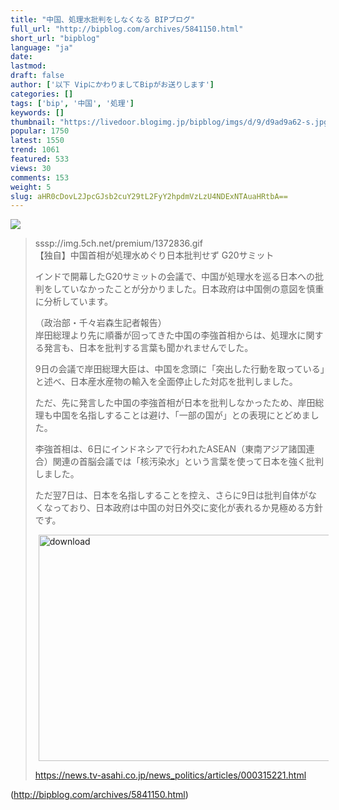 ```yaml
---
title: "中国、処理水批判をしなくなる BIPブログ"
full_url: "http://bipblog.com/archives/5841150.html"
short_url: "bipblog"
language: "ja"
date: 
lastmod: 
draft: false
author: ['以下 VipにかわりましてBipがお送りします']
categories: []
tags: ['bip', '中国', '処理']
keywords: []
thumbnail: "https://livedoor.blogimg.jp/bipblog/imgs/d/9/d9ad9a62-s.jpg"
popular: 1750
latest: 1550
trend: 1061
featured: 533
views: 30
comments: 153
weight: 5
slug: aHR0cDovL2JpcGJsb2cuY29tL2FyY2hpdmVzLzU4NDExNTAuaHRtbA==
---
```


![](https://livedoor.blogimg.jp/bipblog/imgs/d/9/d9ad9a62-s.jpg)

<blockquote><p class='ent_body_p ent_kyocho '> sssp://img.5ch.net/premium/1372836.gif<br> 【独自】中国首相が処理水めぐり日本批判せず G20サミット</p> <p class='ent_body_p ent_kyocho'> インドで開幕したG20サミットの会議で、中国が処理水を巡る日本への批判をしていなかったことが分かりました。日本政府は中国側の意図を慎重に分析しています。</p> <p class='ent_body_p ent_kyocho'> （政治部・千々岩森生記者報告）<br> 岸田総理より先に順番が回ってきた中国の李強首相からは、処理水に関する発言も、日本を批判する言葉も聞かれませんでした。</p> <p class='ent_body_p ent_kyocho'> 9日の会議で岸田総理大臣は、中国を念頭に「突出した行動を取っている」と述べ、日本産水産物の輸入を全面停止した対応を批判しました。</p> <p class='ent_body_p ent_kyocho'> ただ、先に発言した中国の李強首相が日本を批判しなかったため、岸田総理も中国を名指しすることは避け、「一部の国が」との表現にとどめました。</p> <p class='ent_body_p ent_kyocho'> 李強首相は、6日にインドネシアで行われたASEAN（東南アジア諸国連合）関連の首脳会議では「核汚染水」という言葉を使って日本を強く批判しました。</p> <p class='ent_body_p ent_kyocho'> ただ翌7日は、日本を名指しすることを控え、さらに9日は批判自体がなくなっており、日本政府は中国の対日外交に変化が表れるか見極める方針です。</p><a href='https://livedoor.blogimg.jp/bipblog/imgs/d/9/d9ad9a62.jpg' title='download' target='_blank'><img src='https://livedoor.blogimg.jp/bipblog/imgs/d/9/d9ad9a62-s.jpg' width='650' height='362' border='0' alt='download' hspace='5' class='pict'></a><br> <p class='ent_body_p ent_kyocho'><a href='https://news.tv-asahi.co.jp/news_politics/articles/000315221.html' target='_blank'>https://news.tv-asahi.co.jp/news_politics/articles/000315221.html</a> </p></blockquote>

(http://bipblog.com/archives/5841150.html)
